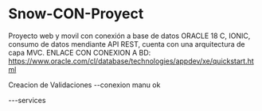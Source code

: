 # Snow-CON-Proyect 
Proyecto web y movil con conexión a base de datos ORACLE 18 C, IONIC, consumo de datos mendiante API REST, cuenta con una arquitectura de capa MVC.
ENLACE CON CONEXION A BD: https://www.oracle.com/cl/database/technologies/appdev/xe/quickstart.html


Creacion de Validaciones
--conexion manu ok


---services
